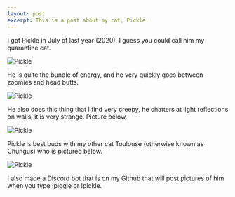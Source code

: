 ```yaml
---
layout: post
excerpt: This is a post about my cat, Pickle.
---
```

I got Pickle in July of last year (2020), I guess you could call him my quarantine cat.

![Pickle](https://imgur.com/zBdK87E)

He is quite the bundle of energy, and he very quickly goes between zoomies and head butts.

![Pickle](https://imgur.com/gbb1BXt)

He also does this thing that I find very creepy, he chatters at light reflections on walls, it is very strange. Picture below.

![Pickle](https://imgur.com/nG8zC2d)

Pickle is best buds with my other cat Toulouse (otherwise known as Chungus) who is pictured below.

![Pickle](https://imgur.com/k9ZY8tq)

I also made a Discord bot that is on my Github that will post pictures of him when you type !piggle or !pickle.
